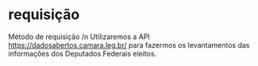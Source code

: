 # requisição
Método de requisição /n
Utilizaremos a API https://dadosabertos.camara.leg.br/ para fazermos os levantamentos das informações dos Deputados Federais eleitos.
